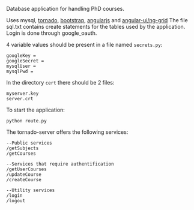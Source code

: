 Database application for handling PhD courses.

Uses mysql, [tornado](http://www.tornadoweb.org/en/stable/), [bootstrap](http://getbootstrap.com/), [angularjs](https://angularjs.org/) and [angular-ui/ng-grid](http://ui-grid.info/)
The file sql.txt contains create statements for the tables used by the application.
Login is done through google_oauth. 

4 variable values should be present in a file named ```secrets.py```:
```
googleKey = 
googleSecret = 
mysqlUser = 
mysqlPwd =
```

In the directory ```cert``` there should be 2 files:
```
myserver.key 
server.crt
```

To start the application:
```
python route.py
```


The tornado-server offers the following services:
```
--Public services
/getSubjects
/getCourses
```

```
--Services that require authentification
/getUserCourses
/updateCourse
/createCourse
```

```
--Utility services
/login
/logout
```

